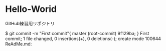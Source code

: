 # Hello-Worid
GitHub練習用リポジトリ

$ git commit -m "First commit"{
 master (root-commit) 9f129ba;
} First commit;
1 file changed, 0 insertions(+), 0 deletions(-);
create mode 100644 ReAdMe.md: